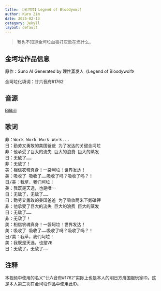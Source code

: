 ```yaml
---
title: 【金坷垃】Legend of Bloodywolf
author: Kuro Zim
date: 2025-02-13
category: Jekyll
layout: default
---
```


> 我也不知道金坷垃血狼打灰歌在燃什么。

## 金坷垃作品信息

原作：Suno AI Generated by 理性蒸发人《Legend of Bloodywolf》

金坷垃化填词：廿六音府#1762

## 音源

[Bilibili](https://www.bilibili.com/video/BV1H8KnevEVQ)

## 歌词

<pre>非：Work Work Work Work...
日：勤劳又勇敢的美国爸爸 为了发达的关键金坷垃
非：他承受了巨大的流失 巨大的浪费 巨大的蒸发
日：无敌了……
非：无敌了！
美：相信农魂真身！一袋坷垃！世界发达！
美：吸收了 吸收了……吸收了吗？吸收了吗？！
日/美：我草，我们坷垃！
美：我既是天选，也是唯一
日：无敌了，无敌了……
日：勤劳又勇敢的美国爸爸 为了吸收两米下氮磷钾
非：他承受了巨大的流失 巨大的浪费 巨大的蒸发
日：无敌了……
非：无敌了！
美：相信农魂真身！一袋坷垃！世界发达！
美：吸收了 吸收了……吸收了吗？吸收了吗？！
日/美：我草，我们坷垃！
美：我既是天选，也是VE
日：无敌了，无敌了……</pre>
## 注释

本视频中使用的名义“廿六音府#1762”实际上也是本人的明日方舟国服玩家ID。这是本人第二次在金坷垃作品中使用此ID。
